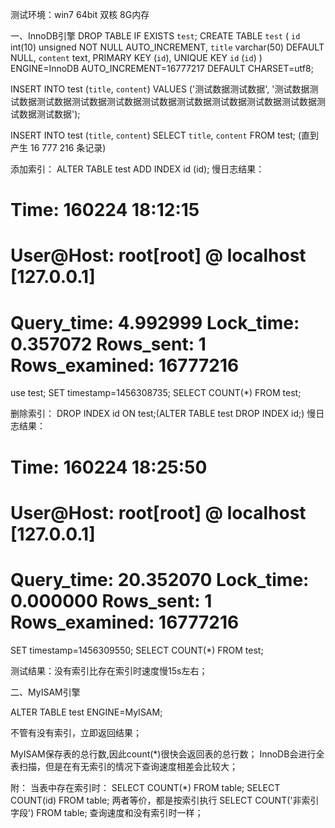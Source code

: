 测试环境：win7 64bit 双核 8G内存

一、InnoDB引擎
DROP TABLE IF EXISTS `test`;
CREATE TABLE `test` (
  `id` int(10) unsigned NOT NULL AUTO_INCREMENT,
  `title` varchar(50) DEFAULT NULL,
  `content` text,
  PRIMARY KEY (`id`),
  UNIQUE KEY `id` (`id`)
) ENGINE=InnoDB AUTO_INCREMENT=16777217 DEFAULT CHARSET=utf8;

INSERT INTO test (`title`, `content`) VALUES ('测试数据测试数据', '测试数据测试数据测试数据测试数据测试数据测试数据测试数据测试数据测试数据测试数据测试数据测试数据');

INSERT INTO test (`title`, `content`) SELECT `title`, `content` FROM test;    (直到产生 16 777 216 条记录)

添加索引：
ALTER TABLE test ADD INDEX id (id);
慢日志结果：
# Time: 160224 18:12:15
# User@Host: root[root] @ localhost [127.0.0.1]
# Query_time: 4.992999  Lock_time: 0.357072 Rows_sent: 1  Rows_examined: 16777216
use test;
SET timestamp=1456308735;
SELECT COUNT(*) FROM test;

删除索引：
DROP INDEX id ON test;(ALTER TABLE test DROP INDEX id;)
慢日志结果：
# Time: 160224 18:25:50
# User@Host: root[root] @ localhost [127.0.0.1]
# Query_time: 20.352070  Lock_time: 0.000000 Rows_sent: 1  Rows_examined: 16777216
SET timestamp=1456309550;
SELECT COUNT(*) FROM test;

测试结果：没有索引比存在索引时速度慢15s左右；

二、MyISAM引擎

ALTER TABLE test ENGINE=MyISAM;

不管有没有索引，立即返回结果；

MyISAM保存表的总行数,因此count(*)很快会返回表的总行数；
InnoDB会进行全表扫描，但是在有无索引的情况下查询速度相差会比较大；

附：
当表中存在索引时：
SELECT COUNT(*) FROM table;  SELECT COUNT(id) FROM table; 两者等价，都是按索引执行
SELECT COUNT('非索引字段') FROM table; 查询速度和没有索引时一样；
